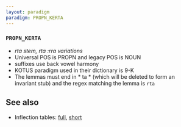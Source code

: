 ```yaml
---
layout: paradigm
paradigm: PROPN_KERTA
---
```

### ` PROPN_KERTA `

* _rta stem, rta :rra variations_
* Universal POS is PROPN and legacy POS is NOUN
* suffixes use back vowel harmony
* KOTUS paradigm used in their dictionary is 9-K
* The lemmas must end in * ta * (which will be deleted to form an invariant stub) and the regex matching the lemma is ` rta `

## See also

* Inflection tables: [full](gen/K/Kerta.html), [short](gen/K/Kerta_wikt.html)

